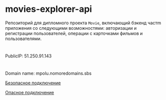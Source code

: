 # movies-explorer-api
Репозиторий для дипломного проекта `Movie`, включающий бэкенд частm приложения со следующими возможностями: авторизации и регистрации пользователей, операции с карточками фильмов и пользователями. 
#
PublicIP: 51.250.91.143
#
Domain name: mpolu.nomoredomains.sbs

[Безопасное подключение](https://mpolu.nomoredomains.sbs)

[Опасное подключение](http://mpolu.nomoredomains.sbs)
